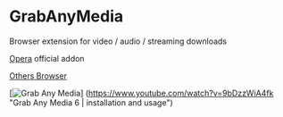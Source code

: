 # GrabAnyMedia
Browser extension for video / audio / streaming downloads

[Opera](http://opr.as/2eCVOBL) official addon

[Others Browser](https://www.youtube.com/watch?v=9bDzzWiA4fk)

[![Grab Any Media](http://i.imgur.com/r0O7cwD.png)]
(https://www.youtube.com/watch?v=9bDzzWiA4fk "Grab Any Media 6 | installation and usage")
